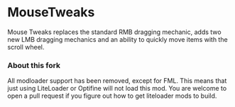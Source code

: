 # MouseTweaks

Mouse Tweaks replaces the standard RMB dragging mechanic, adds two new LMB dragging mechanics and an ability to quickly move items with the scroll wheel.

### About this fork

All modloader support has been removed, except for FML. This means that just using LiteLoader or Optifine will not load this mod. You are welcome to open a pull request if you figure out how to get liteloader mods to build.